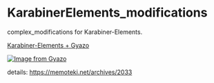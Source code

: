 # KarabinerElements_modifications

complex_modifications for Karabiner-Elements.

[Karabiner-Elements + Gyazo](karabiner://karabiner/assets/complex_modifications/import?url=https://raw.githubusercontent.com/Tiryoh/KarabinerElements_modifications/master/gyazo.json)

[![Image from Gyazo](https://i.gyazo.com/0d285ac2434a7183980c9a1f8d32cbeb.gif)](https://memoteki.net/archives/2033)

details: https://memoteki.net/archives/2033
